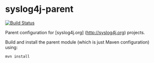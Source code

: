 syslog4j-parent
===============

[![Build Status](https://travis-ci.org/syslog4j/syslog4j-parent.svg?branch=master)](https://travis-ci.org/syslog4j/syslog4j-parent)

Parent configuration for [syslog4j.org] (http://syslog4j.org) projects.

Build and install the parent module (which is just Maven configuration) using:

```
mvn install
```


